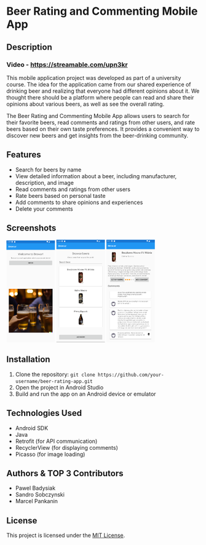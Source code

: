 # Beer Rating and Commenting Mobile App

## Description
### Video - https://streamable.com/upn3kr
This mobile application project was developed as part of a university course. The idea for the application came from our shared experience of drinking beer and realizing that everyone had different opinions about it. We thought there should be a platform where people can read and share their opinions about various beers, as well as see the overall rating.

The Beer Rating and Commenting Mobile App allows users to search for their favorite beers, read comments and ratings from other users, and rate beers based on their own taste preferences. It provides a convenient way to discover new beers and get insights from the beer-drinking community.

## Features
- Search for beers by name
- View detailed information about a beer, including manufacturer, description, and image
- Read comments and ratings from other users
- Rate beers based on personal taste
- Add comments to share opinions and experiences
- Delete your comments

## Screenshots
<div>
  <img width="25%" height="25%" src="https://raw.githubusercontent.com/PJATK-SPK/brow.ar/main/assets/1.png"></img>  
  <img width="25%" height="25%" src="https://raw.githubusercontent.com/PJATK-SPK/brow.ar/main/assets/2.png"></img>  
  <img width="25%" height="25%" src="https://raw.githubusercontent.com/PJATK-SPK/brow.ar/main/assets/3.png"></img>  
</div>


## Installation
1. Clone the repository: `git clone https://github.com/your-username/beer-rating-app.git`
2. Open the project in Android Studio
3. Build and run the app on an Android device or emulator

## Technologies Used
- Android SDK
- Java
- Retrofit (for API communication)
- RecyclerView (for displaying comments)
- Picasso (for image loading)

## Authors & TOP 3 Contributors
- Pawel Badysiak
- Sandro Sobczynski
- Marcel Pankanin

## License
This project is licensed under the [MIT License](LICENSE).
